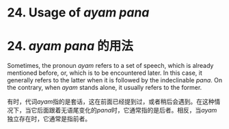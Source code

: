 # **24. Usage of** *ayam  pana* 
# 24. *ayam  pana* **的用法** 


 Sometimes, the pronoun *ayam* refers to a set of speech, which is already  mentioned before, or, which is to be  encountered later. In this case, it generally refers  to the latter when it is followed by the indeclinable *pana*. On the contrary, when *ayam*  stands alone, it usually refers to the former.

 有时，代词*ayam*指的是套话，这在前面已经提到过，或者稍后会遇到。在这种情况下，当它后面跟着无语尾变化的*pana*时，它通常指的是后者。相反，当*ayam*独立存在时，它通常是指前者。